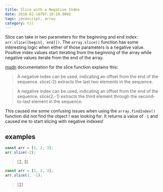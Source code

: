 ```yaml
---
title: Slice with a Negative Index
date: 2018-01-16T07:18:18.000Z
tags: javascript, array
category: til
---
```


Slice can take in two parameters for the beginning and end index: `arr.slice([begin[, end]])`. The `array.slice()` function has some interesting logic when either of those parameters is a negative value. Positive index values start iterating from the beginning of the array while negative values iterate from the end of the array.

[msdn](https://developer.mozilla.org/en-US/docs/Web/JavaScript/Reference/Global_Objects/Array/slice) documentation for the slice function explains this:

> A negative index can be used, indicating an offset from the end of the sequence. slice(-2) extracts the last two elements in the sequence.

> A negative index can be used, indicating an offset from the end of the sequence. slice(2,-1) extracts the third element through the second-to-last element in the sequence.

This caused me some confusing issues when using the `array.findIndex()` function did not find the object I was looking for. It returns a value of `-1` and caused me to start slicing with negative indexes!

## examples

```javascript
const arr = [1, 2, 3];
arr.slice(-2);
```

> [2, 3]

```javascript
const arr = [1, 2, 3];
arr.slice(1, -1);
```

> [2]
